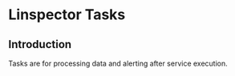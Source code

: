 Linspector Tasks
================

Introduction
------------

Tasks are for processing data and alerting after service execution.
